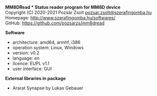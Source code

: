**MM8DRead * Status reader program for MM8D device**  
Copyright (C) 2020-2021 Pozsár Zsolt <pozsar.zsolt@szerafingomba.hu>  
Homepage: <http://www.szerafingomba.hu/softwares/>  
GitHub: <https://github.com/pozsarzs/mm8dread>

**Software**

 - architecture:       amd64, armhf, i386
 - operation system:   Linux, Windows
 - version:            v0.2
 - language:           en
 - licence:            EUPL v1.1
 - user interface:     GUI

**External libraries in package**

 - Ararat Synapse by Lukas Gebauer
